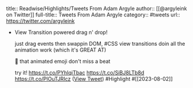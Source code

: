 title:: Readwise/Highlights/Tweets From Adam Argyle
author:: [[@argyleink on Twitter]]
full-title:: Tweets From Adam Argyle
category:: #tweets
url:: https://twitter.com/argyleink
- View Transition powered drag n' drop!
  
  just drag events then swappin DOM, 
  #CSS view transitions doin all the animation work (which it's GREAT AT)
  
  🤯
  that animated emoji don't miss a beat
  
  try it!
  https://t.co/PYhIqiTbac https://t.co/SiBJ8LTb8d https://t.co/PlOuTJRIcz ([View Tweet](https://twitter.com/argyleink/status/1686152381204160513)) #Highlight #[[2023-08-02]]